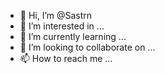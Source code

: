 - 👋 Hi, I’m @Sastrn
- 👀 I’m interested in ...
- 🌱 I’m currently learning ...
- 💞️ I’m looking to collaborate on ...
- 📫 How to reach me ...

<!---
Sastrn/Sastrn is a ✨ special ✨ repository because its `README.md` (this file) appears on your GitHub profile.
You can click the Preview link to take a look at your changes.
--->
